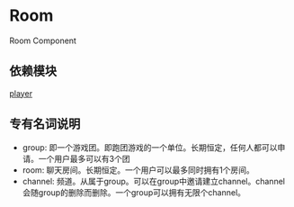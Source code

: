 # Room
Room Component

## 依赖模块
[player](https://github.com/TRPGEngine/Player.git)

## 专有名词说明

- group: 即一个游戏团。即跑团游戏的一个单位。长期恒定，任何人都可以申请。一个用户最多可以有3个团
- room: 聊天房间。长期恒定。一个用户可以最多同时拥有1个房间。
- channel: 频道。从属于group。可以在group中邀请建立channel。channel会随group的删除而删除。一个group可以拥有无限个channel。
